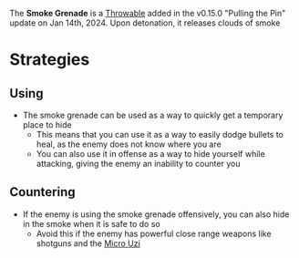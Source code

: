 <Stub />

The **Smoke Grenade** is a [Throwable](/throwables) added in the v0.15.0 "Pulling the Pin" update on Jan 14th, 2024. Upon detonation, it releases clouds of smoke

# Strategies

## Using

- The smoke grenade can be used as a way to quickly get a temporary place to hide
  - This means that you can use it as a way to easily dodge bullets to heal, as the enemy does not know where you are
  - You can also use it in offense as a way to hide yourself while attacking, giving the enemy an inability to counter you

## Countering

- If the enemy is using the smoke grenade offensively, you can also hide in the smoke when it is safe to do so
  - Avoid this if the enemy has powerful close range weapons like shotguns and the [Micro Uzi](/weapons/guns/micro_uzi)
